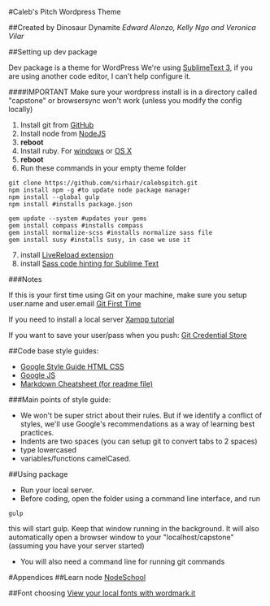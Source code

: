 #Caleb's Pitch Wordpress Theme 

##Created by Dinosaur Dynamite
*Edward Alonzo, Kelly Ngo and Veronica Vilar*

##Setting up dev package

Dev package is a theme for WordPress
We're using [SublimeText 3](http://www.sublimetext.com/3), if you are using another code editor, I can't help configure it.

####IMPORTANT
Make sure your wordpress install is in a directory called "capstone" or browsersync won't work (unless you modify the config locally)


  1. Install git from [GitHub](https://git-scm.com/book/en/v2/Getting-Started-Installing-Git)
  2. Install node from [NodeJS](https://nodejs.org/)
  3. **reboot**
  4. Install ruby. For  [windows](http://rubyinstaller.org/) or [OS X](https://www.ruby-lang.org/en/documentation/installation/#homebrew)
  5. **reboot**
  6. Run these commands in your empty theme folder 

```
git clone https://github.com/sirhair/calebspitch.git
npm install npm -g #to update node package manager
npm install --global gulp
npm install #installs package.json

gem update --system #updates your gems
gem install compass #installs compass
gem install normalize-scss #installs normalize sass file
gem install susy #installs susy, in case we use it

```

  7. install [LiveReload extension](http://livereload.com/extensions/)
  8. install [Sass code hinting for Sublime Text](https://packagecontrol.io/packages/Sass) 

###Notes

If this is your first time using Git on your machine,  make sure you setup user.name and user.email [Git First Time](https://git-scm.com/book/en/v2/Getting-Started-First-Time-Git-Setup) 

If you need to install a local server [Xampp tutorial](http://grad.sirhair.com/installing-a-wordpress-testing-server-part-1-xampp/)

If you want to save your user/pass when you push: [Git Credential Store](http://git-scm.com/docs/git-credential-store)

##Code base style guides: 
* [Google Style Guide HTML CSS](http://google.github.io/styleguide/htmlcssguide.xml)
* [Google JS](http://google.github.io/styleguide/javascriptguide.xml)
* [Markdown Cheatsheet (for readme file)](https://github.com/adam-p/markdown-here/wiki/Markdown-Cheatsheet)

###Main points of style guide: 
* We won't be super strict about their rules. But if we identify a conflict of styles, we'll use Google's recommendations as a way of learning best practices.
* Indents are two spaces (you can setup git to convert tabs to 2 spaces)
* type lowercased
* variables/functions camelCased.

##Using package

  * Run your local server.
  * Before coding, open the folder using a command line interface, and run 
```
gulp
```
this will start gulp. Keep that window running in the background. It will also automatically open a browser window to your "localhost/capstone" (assuming you have your server started)

  * You will also need a command line for running git commands


#Appendices
##Learn node
[NodeSchool](http://nodeschool.io/)

##Font choosing
[View your local fonts with wordmark.it](http://wordmark.it/)